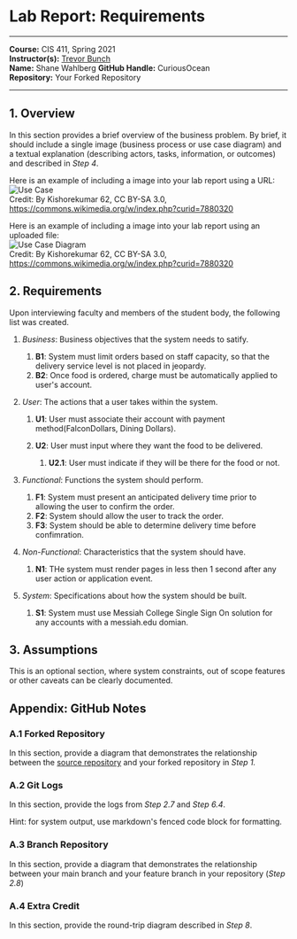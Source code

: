 # Lab Report: Requirements
___
**Course:** CIS 411, Spring 2021  
**Instructor(s):** [Trevor Bunch](https://github.com/trevordbunch)  
**Name:** Shane Wahlberg
**GitHub Handle:** CuriousOcean  
**Repository:** Your Forked Repository  
___

## 1. Overview
In this section provides a brief overview of the business problem.  By brief, it should include a single image (business process or use case diagram) and a textual explanation (describing actors, tasks, information, or outcomes) and described in *Step 4*.

Here is an example of including a image into your lab report using a URL:  
![Use Case](https://commons.wikimedia.org/wiki/File:Use_case_restaurant_model.svg#/media/File:Use_case_restaurant_model.svg)  
Credit: By Kishorekumar 62, CC BY-SA 3.0, https://commons.wikimedia.org/w/index.php?curid=7880320

Here is an example of including a image into your lab report using an uploaded file:  
![Use Case Diagram](/assets/Use_case_restaurant_model.svg)  
Credit: By Kishorekumar 62, CC BY-SA 3.0, https://commons.wikimedia.org/w/index.php?curid=7880320

## 2. Requirements
Upon interviewing faculty and members of the student body, the following list was created. 

1. *Business*: Business objectives that the system needs to satify.
   
    1.  **B1**: System must limit orders based on staff capacity, so that the delivery service level is not placed in jeopardy.
    2.  **B2**: Once food is ordered, charge must be automatically applied to user's account. 
2. *User*: The actions that a user takes within the system.

   1. **U1**: User must associate their account with payment method(FalconDollars, Dining Dollars).
   2. **U2**: User must input where they want the food to be delivered.

       1. **U2.1**: User must indicate if they will be there for the food or not. 

3. *Functional*: Functions the system should perform.

    1. **F1**: System must present an anticipated delivery time prior to allowing the user to confirm the order. 
    2. **F2**: System should allow the user to track the order. 
    3. **F3**: System should be able to determine delivery time before confimration. 

4. *Non-Functional*: Characteristics that the system should have.

    1. **N1**: THe system must render pages in less then 1 second after any user action or application event. 

5. *System*: Specifications about how the system should be built. 

    1. **S1**: System must use Messiah College Single Sign On solution for any accounts with a messiah.edu domian. 

## 3. Assumptions
This is an optional section, where system constraints, out of scope features or other caveats can be clearly documented.  

## Appendix: GitHub Notes

### A.1 Forked Repository
In this section, provide a diagram that demonstrates the relationship between the [source repository](https://github.com/trevordbunch/cis411_lab0_req) and your forked repository in *Step 1.*  

### A.2 Git Logs
In this section, provide the logs from *Step 2.7* and *Step 6.4*.

Hint: for system output, use markdown's fenced code block for formatting.

### A.3 Branch Repository
In this section, provide a diagram that demonstrates the relationship between your main branch and your feature branch in your repository (*Step 2.8*)

### A.4 Extra Credit
In this section, provide the round-trip diagram described in *Step 8*.